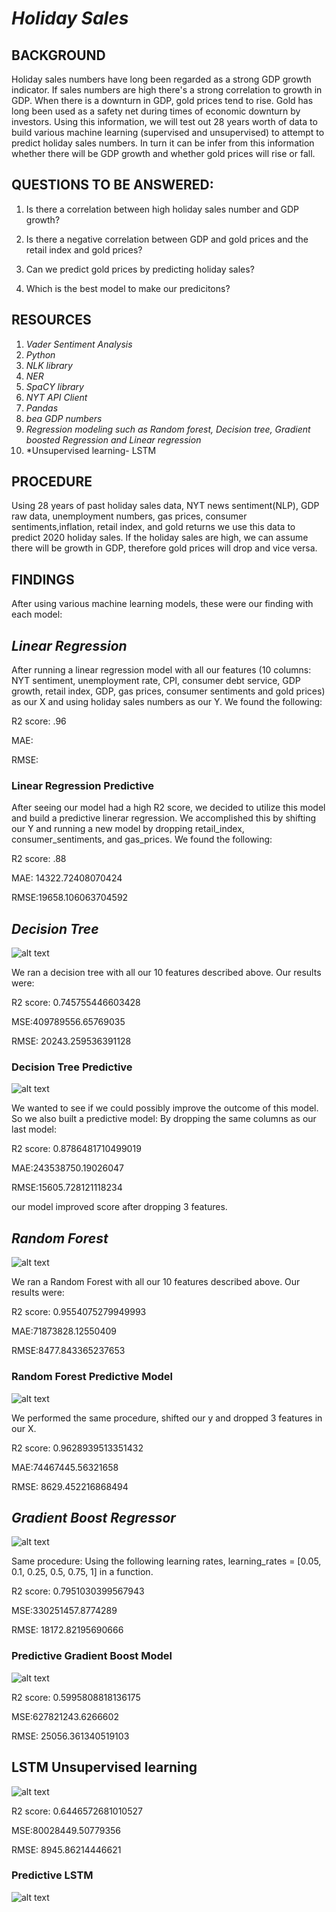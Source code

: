 # *Holiday Sales*



## BACKGROUND

Holiday sales numbers have long been regarded as a strong GDP growth indicator. If sales numbers are high there's a strong correlation to growth in GDP. When there is a downturn in GDP, gold prices tend to rise. Gold has long been used as a safety net during times of economic downturn by investors.
Using this information, we will test out 28 years worth of data to build various machine learning (supervised and unsupervised) to attempt to predict holiday sales numbers. In turn it can be infer from this information whether there will be GDP growth and whether gold prices will rise or fall.

## QUESTIONS TO BE ANSWERED:

1. Is there a correlation between high holiday sales number and GDP growth?

2. Is there a negative correlation between GDP and gold prices and the retail index and gold prices?

3. Can we predict gold prices by predicting holiday sales?

4. Which is the best model to make our predicitons?

## RESOURCES

1. *Vader Sentiment Analysis*
2. *Python*
3. *NLK library*
4. *NER*
5. *SpaCY library*
6. *NYT API Client*
7. *Pandas*
8. *bea GDP numbers*
9. *Regression modeling such as Random forest, Decision tree, Gradient boosted Regression and Linear regression*
10. *Unsupervised learning- LSTM


## PROCEDURE

Using 28 years of past holiday sales data, NYT news sentiment(NLP), GDP raw data, unemployment numbers, gas prices, consumer sentiments,inflation, retail index, and gold returns we use this data to predict 2020 holiday sales. If the holiday sales are high, we can assume there will be growth in GDP, therefore gold prices will drop and vice versa.


## FINDINGS

After using various machine learning models, these were our finding with each model:

## *Linear Regression*

After running a linear regression model with all our features (10 columns: NYT sentiment, unemployment rate, CPI, consumer debt service, GDP growth, retail index, GDP, gas prices, consumer sentiments and gold prices) as our X and using holiday sales numbers as our Y. We found the following:

R2 score: .96

MAE:

RMSE:

### Linear Regression Predictive

After seeing our model had a high R2 score, we decided to utilize this model and build a predictive linerar regression. We accomplished this by shifting our Y and running a new model by dropping retail_index, consumer_sentiments, and gas_prices. We found the following:

R2 score: .88

MAE: 14322.72408070424

RMSE:19658.106063704592

## *Decision Tree*

![alt text](http://url/to/img.png)


We ran a decision tree with all our 10 features described above. Our results were:

R2 score: 0.745755446603428

MSE:409789556.65769035

RMSE: 20243.259536391128

### Decision Tree Predictive

![alt text](http://url/to/img.png)

We wanted to see if we could possibly improve the outcome of this model. So we also built a predictive model: By dropping the same columns as our last model:

R2 score: 0.8786481710499019

MAE:243538750.19026047

RMSE:15605.728121118234

our model improved score after dropping 3 features.

## *Random Forest*

![alt text](http://url/to/img.png)


We ran a Random Forest with all our 10 features described above. Our results were:

R2 score: 0.9554075279949993

MAE:71873828.12550409

RMSE:8477.843365237653

### Random Forest Predictive Model

![alt text](http://url/to/img.png)

We performed the same procedure, shifted our y and dropped 3 features in our X.
 
R2 score: 0.9628939513351432

MAE:74467445.56321658

RMSE: 8629.452216868494
 
## *Gradient Boost Regressor*

![alt text](http://url/to/img.png)

Same procedure: Using the following learning rates, learning_rates = [0.05, 0.1, 0.25, 0.5, 0.75, 1] in a function.

R2 score: 0.7951030399567943

MSE:330251457.8774289

RMSE: 18172.82195690666

### Predictive Gradient Boost Model

![alt text](http://url/to/img.png)

R2 score: 0.5995808818136175

MSE:627821243.6266602

RMSE: 25056.361340519103

## LSTM Unsupervised learning

![alt text](http://url/to/img.png)

R2 score: 0.6446572681010527

MSE:80028449.50779356

RMSE: 8945.86214446621

### Predictive LSTM

![alt text](http://url/to/img.png)


